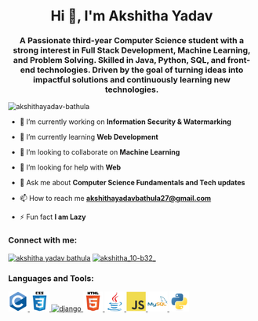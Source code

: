 
<!--
**AkshithaYadav-Bathula/AkshithaYadav-Bathula** is a ✨ _special_ ✨ repository because its `README.md` (this file) appears on your GitHub profile.

Here are some ideas to get you started:

- 🔭 I’m currently working on ...
- 🌱 I’m currently learning ...
- 👯 I’m looking to collaborate on ...
- 🤔 I’m looking for help with ...
- 💬 Ask me about ...
- 📫 How to reach me: ...
- 😄 Pronouns: ...
- ⚡ Fun fact: ...
-->
<h1 align="center">Hi 👋, I'm Akshitha Yadav</h1>
<h3 align="center">A Passionate third-year Computer Science student with a strong interest in Full Stack Development, Machine Learning, and Problem Solving. Skilled in Java, Python, SQL, and front-end technologies. Driven by the goal of turning ideas into impactful solutions and continuously learning new technologies.</h3>

<p align="left"> <img src="https://komarev.com/ghpvc/?username=akshithayadav-bathula&label=Profile%20views&color=0e75b6&style=flat" alt="akshithayadav-bathula" /> </p>

- 🔭 I’m currently working on **Information Security & Watermarking**

- 🌱 I’m currently learning **Web Development**

- 👯 I’m looking to collaborate on **Machine Learning**

- 🤝 I’m looking for help with **Web**

- 💬 Ask me about **Computer Science Fundamentals and Tech updates**

- 📫 How to reach me **akshithayadavbathula27@gmail.com**

- ⚡ Fun fact **I am Lazy**

<h3 align="left">Connect with me:</h3>
<p align="left">
<a href="https://linkedin.com/in/akshitha-yadav-bathula-9ab324259" target="blank"><img align="center" src="https://raw.githubusercontent.com/rahuldkjain/github-profile-readme-generator/master/src/images/icons/Social/linked-in-alt.svg" alt="akshitha yadav bathula" height="30" width="40" /></a>
<a href="https://www.leetcode.com/akshitha_10-b32_" target="blank"><img align="center" src="https://raw.githubusercontent.com/rahuldkjain/github-profile-readme-generator/master/src/images/icons/Social/leet-code.svg" alt="akshitha_10-b32_" height="30" width="40" /></a>
</p>

<h3 align="left">Languages and Tools:</h3>
<p align="left"> <a href="https://www.cprogramming.com/" target="_blank" rel="noreferrer"> <img src="https://raw.githubusercontent.com/devicons/devicon/master/icons/c/c-original.svg" alt="c" width="40" height="40"/> </a> <a href="https://www.w3schools.com/css/" target="_blank" rel="noreferrer"> <img src="https://raw.githubusercontent.com/devicons/devicon/master/icons/css3/css3-original-wordmark.svg" alt="css3" width="40" height="40"/> </a> <a href="https://www.djangoproject.com/" target="_blank" rel="noreferrer"> <img src="https://cdn.worldvectorlogo.com/logos/django.svg" alt="django" width="40" height="40"/> </a> <a href="https://www.w3.org/html/" target="_blank" rel="noreferrer"> <img src="https://raw.githubusercontent.com/devicons/devicon/master/icons/html5/html5-original-wordmark.svg" alt="html5" width="40" height="40"/> </a> <a href="https://www.java.com" target="_blank" rel="noreferrer"> <img src="https://raw.githubusercontent.com/devicons/devicon/master/icons/java/java-original.svg" alt="java" width="40" height="40"/> </a> <a href="https://developer.mozilla.org/en-US/docs/Web/JavaScript" target="_blank" rel="noreferrer"> <img src="https://raw.githubusercontent.com/devicons/devicon/master/icons/javascript/javascript-original.svg" alt="javascript" width="40" height="40"/> </a> <a href="https://www.mysql.com/" target="_blank" rel="noreferrer"> <img src="https://raw.githubusercontent.com/devicons/devicon/master/icons/mysql/mysql-original-wordmark.svg" alt="mysql" width="40" height="40"/>  </a> <a href="https://www.python.org" target="_blank" rel="noreferrer"> <img src="https://raw.githubusercontent.com/devicons/devicon/master/icons/python/python-original.svg" alt="python" width="40" height="40"/> </a> </p>
